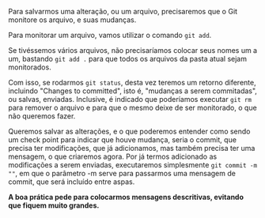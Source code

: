 Para salvarmos uma alteração, ou um arquivo, precisaremos que o Git monitore os arquivo, e suas mudanças.

Para monitorar um arquivo, vamos utilizar o comando `git add`.

Se tivéssemos vários arquivos, não precisaríamos colocar seus nomes um a um, bastando `git add .` para que todos os arquivos da pasta atual sejam monitorados.

Com isso, se rodarmos `git status`, desta vez teremos um retorno diferente, incluindo "Changes to committed", isto é, "mudanças a serem commitadas", ou salvas, enviadas. Inclusive, é indicado que poderíamos executar `git rm` para remover o arquivo e para que o mesmo deixe de ser monitorado, o que não queremos fazer.

Queremos salvar as alterações, e o que poderemos entender como sendo um check point para indicar que houve mudança, seria o commit, que precisa ter modificações, que já adicionamos, mas também precisa ter uma mensagem, o que criaremos agora. Por já termos adicionado as modificações a serem enviadas, executaremos simplesmente `git commit -m ""`, em que o parâmetro -m serve para passarmos uma mensagem de commit, que será incluído entre aspas.

**A boa prática pede para colocarmos mensagens descritivas, evitando que fiquem muito grandes.**